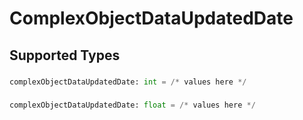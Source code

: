 # ComplexObjectDataUpdatedDate


## Supported Types

### 

```python
complexObjectDataUpdatedDate: int = /* values here */
```

### 

```python
complexObjectDataUpdatedDate: float = /* values here */
```

